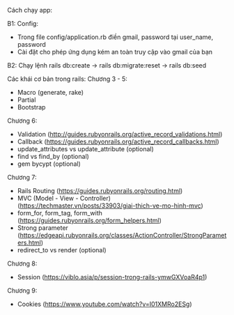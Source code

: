 Cách chạy app:

B1: Config:
 - Trong file config/application.rb điền gmail, password tại user_name, password
 - Cài đặt cho phép ứng dụng kém an toàn truy cập vào gmail của bạn

B2: Chạy lệnh rails db:create -> rails db:migrate:reset -> rails db:seed

Các khái cơ bản trong rails:
Chương 3 - 5:

- Macro (generate, rake)
- Partial
- Bootstrap

Chương 6:

- Validation (http://guides.rubyonrails.org/active_record_validations.html)
- Callback (https://guides.rubyonrails.org/active_record_callbacks.html)
- update_attributes vs update_attribute (optional)
- find vs find_by (optional)
- gem bycypt (optional)

Chương 7:

- Rails Routing (https://guides.rubyonrails.org/routing.html)
- MVC (Model - View - Controller) (https://techmaster.vn/posts/33903/giai-thich-ve-mo-hinh-mvc)
- form_for, form_tag, form_with (https://guides.rubyonrails.org/form_helpers.html)
- Strong parameter (https://edgeapi.rubyonrails.org/classes/ActionController/StrongParameters.html)
- redirect_to vs render (optional)

Chương 8:

- Session (https://viblo.asia/p/session-trong-rails-ymwGXVoaR4p1)

Chương 9:

- Cookies (https://www.youtube.com/watch?v=I01XMRo2ESg)
